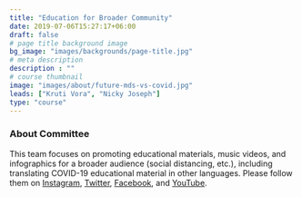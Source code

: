 ```yaml
---
title: "Education for Broader Community"
date: 2019-07-06T15:27:17+06:00
draft: false
# page title background image
bg_image: "images/backgrounds/page-title.jpg"
# meta description
description : ""
# course thumbnail
image: "images/about/future-mds-vs-covid.jpg"
leads: ["Kruti Vora", "Nicky Joseph"]
type: "course"
---
```



### About Committee

This team focuses on promoting educational materials, music videos, and infographics for a broader audience (social distancing, etc.), including translating COVID-19 educational material in other languages. Please follow them on [Instagram](https://www.instagram.com/futuremdvscovid/), [Twitter](https://twitter.com/FutureMDvsCOVID), [Facebook](https://www.facebook.com/futureMDvsCOVID/), and [YouTube](https://www.youtube.com/channel/UCNSJiiJCVFbWVLxgJBMAsbg).